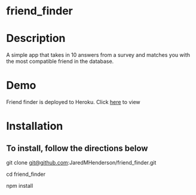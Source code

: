 # friend_finder

# Description

A simple app that takes in 10 answers from a survey and matches you with the most compatible friend in the database.

# Demo

Friend finder is deployed to Heroku. Click [here](https://dry-anchorage-38505.herokuapp.com/) to view

# Installation 

## To install, follow the directions below

git clone git@github.com:JaredMHenderson/friend_finder.git

cd friend_finder

npm install




